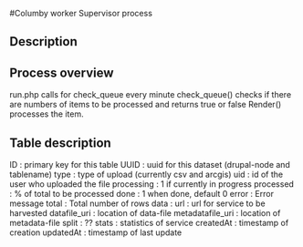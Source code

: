 #Columby worker Supervisor process

## Description


## Process overview
run.php calls for check_queue every minute
  check_queue() checks if there are numbers of items to be processed and returns true or false
  	Render() processes the item. 



## Table description
ID					: primary key for this table
UUID				: uuid for this dataset (drupal-node and tablename)
type				: type of upload (currently csv and arcgis)
uid 				: id of the user who uploaded the file
processing			: 1 if currently in progress
processed			: % of total to be processed
done				: 1 when done, default 0
error				: Error message
total				: Total number of rows
data 				: 
url 				: url for service to be harvested
datafile_uri 		: location of data-file
metadatafile_uri 	: location of metadata-file
split 				: ??
stats 				: statistics of service
createdAt			: timestamp of creation
updatedAt			: timestamp of last update
